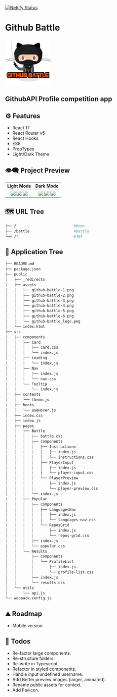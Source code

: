 [![Netlify Status](https://api.netlify.com/api/v1/badges/f61d8db0-2e2d-4e58-9b69-80741fec3113/deploy-status)](https://app.netlify.com/sites/github-battle-js/deploys)

# Github Battle

<img src="https://raw.githubusercontent.com/moisestech/github-battle/master/public/assets/github-battle_logo.png" width="150px"/>

## **GithubAPI Profile competition app**

## ⚙ Features

- React 17
- React Router v5
- React Hooks
- ES8
- PropTypes
- Light/Dark Theme

## 👁️‍🗨️ Project Preview

|                                                                                                                                                         Light Mode                                                                                                                                                         |                                                                                                                                                         Dark Mode                                                                                                                                                          |
| :------------------------------------------------------------------------------------------------------------------------------------------------------------------------------------------------------------------------------------------------------------------------------------------------------------------------: | :------------------------------------------------------------------------------------------------------------------------------------------------------------------------------------------------------------------------------------------------------------------------------------------------------------------------: |
| ![](https://user-images.githubusercontent.com/2933430/53439193-c39e1f00-39be-11e9-848f-d327f0ef5f53.png) ![](https://user-images.githubusercontent.com/2933430/53439196-c39e1f00-39be-11e9-875e-6f4aea52f099.png) ![](https://user-images.githubusercontent.com/2933430/53439197-c39e1f00-39be-11e9-8d17-d303692e5dd2.png) | ![](https://user-images.githubusercontent.com/2933430/53439194-c39e1f00-39be-11e9-8302-dcea6dae726a.png) ![](https://user-images.githubusercontent.com/2933430/53439195-c39e1f00-39be-11e9-9d10-488311266460.png) ![](https://user-images.githubusercontent.com/2933430/53439198-c39e1f00-39be-11e9-8bb8-d12687113a2e.png) |

## 🗺 URL Tree

```bash
├── /                          #Home
├── /battle                    #Battle
└── /*                         #404
```

## 🌿 Application Tree

```bash
├── README.md
├── package.json
├── public
│   ├── _redirects
│   ├── assets
│   │   ├── github-battle-1.png
│   │   ├── github-battle-2.png
│   │   ├── github-battle-3.png
│   │   ├── github-battle-4.png
│   │   ├── github-battle-5.png
│   │   ├── github-battle-6.png
│   │   └── github-battle_logo.png
│   └── index.html
├── src
│   ├── components
│   │   ├── Card
│   │   │   ├── card.css
│   │   │   └── index.js
│   │   ├── Loading
│   │   │   └── index.js
│   │   ├── Nav
│   │   │   ├── index.js
│   │   │   └── nav.css
│   │   └── Tooltip
│   │       └── index.js
│   ├── contexts
│   │   └── theme.js
│   ├── hooks
│   │   └── useHover.js
│   ├── index.css
│   ├── index.js
│   ├── pages
│   │   ├── Battle
│   │   │   ├── battle.css
│   │   │   ├── components
│   │   │   │   ├── Instructions
│   │   │   │   │   ├── index.js
│   │   │   │   │   └── instructions.css
│   │   │   │   ├── PlayerInput
│   │   │   │   │   ├── index.js
│   │   │   │   │   └── player-input.css
│   │   │   │   └── PlayerPreview
│   │   │   │       ├── index.js
│   │   │   │       └── player-preview.css
│   │   │   └── index.js
│   │   ├── Popular
│   │   │   ├── components
│   │   │   │   ├── LanguagesNav
│   │   │   │   │   ├── index.js
│   │   │   │   │   └── languages-nav.css
│   │   │   │   └── ReposGrid
│   │   │   │       ├── index.js
│   │   │   │       └── repos-grid.css
│   │   │   ├── index.js
│   │   │   └── popular.css
│   │   └── Results
│   │       ├── components
│   │       │   └── ProfileList
│   │       │       ├── index.js
│   │       │       └── profile-list.css
│   │       ├── index.js
│   │       └── results.css
│   └── utils
│       └── api.js
└── webpack.config.js
```

## ⛰️ Roadmap

- Mobile version

## 📝 Todos

- Re-factor large components.
- Re-structure folders.
- Re-write in Typescript.
- Refactor in styled components.
- Handle input undefined username.
- Add Better preview images (larger, animated).
- Rename public assets for context.
- Add Favicon.
